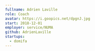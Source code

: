 ```yaml
---
fullname: Adrien Laville
role: Coach
avatar: https://i.goopics.net/dpgnJ.jpg
start: 2018-12-01
employer: service/NUMA
github: AdrienLaville
startups:
  - domifa
---
```

